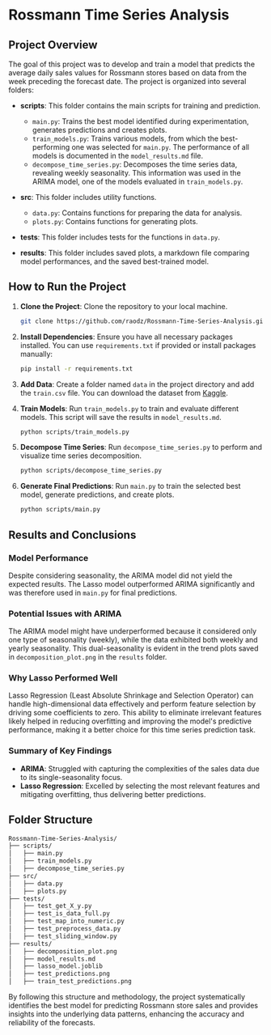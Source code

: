 # Rossmann Time Series Analysis

## Project Overview

The goal of this project was to develop and train a model that predicts the average daily sales values for Rossmann stores based on data from the week preceding the forecast date. The project is organized into several folders:

- **scripts**: This folder contains the main scripts for training and prediction.
  - `main.py`: Trains the best model identified during experimentation, generates predictions and creates plots.
  - `train_models.py`: Trains various models, from which the best-performing one was selected for `main.py`. The performance of all models is documented in the `model_results.md` file.
  - `decompose_time_series.py`: Decomposes the time series data, revealing weekly seasonality. This information was used in the ARIMA model, one of the models evaluated in `train_models.py`.

- **src**: This folder includes utility functions.
  - `data.py`: Contains functions for preparing the data for analysis.
  - `plots.py`: Contains functions for generating plots.

- **tests**: This folder includes tests for the functions in `data.py`.

- **results**: This folder includes saved plots, a markdown file comparing model performances, and the saved best-trained model.

## How to Run the Project

1. **Clone the Project**: Clone the repository to your local machine.
   ```bash
   git clone https://github.com/raodz/Rossmann-Time-Series-Analysis.git
   ```

2. **Install Dependencies**: Ensure you have all necessary packages installed. You can use `requirements.txt` if provided or install packages manually:
   ```bash
   pip install -r requirements.txt
   ```

3. **Add Data**: Create a folder named `data` in the project directory and add the `train.csv` file. You can download the dataset from [Kaggle](https://www.kaggle.com/competitions/rossmann-store-sales).

4. **Train Models**: Run `train_models.py` to train and evaluate different models. This script will save the results in `model_results.md`.
   ```bash
   python scripts/train_models.py
   ```

5. **Decompose Time Series**: Run `decompose_time_series.py` to perform and visualize time series decomposition.
   ```bash
   python scripts/decompose_time_series.py
   ```

6. **Generate Final Predictions**: Run `main.py` to train the selected best model, generate predictions, and create plots.
   ```bash
   python scripts/main.py
   ```

## Results and Conclusions

### Model Performance

Despite considering seasonality, the ARIMA model did not yield the expected results. The Lasso model outperformed ARIMA significantly and was therefore used in `main.py` for final predictions.

### Potential Issues with ARIMA

The ARIMA model might have underperformed because it considered only one type of seasonality (weekly), while the data exhibited both weekly and yearly seasonality. This dual-seasonality is evident in the trend plots saved in `decomposition_plot.png` in the `results` folder.

### Why Lasso Performed Well

Lasso Regression (Least Absolute Shrinkage and Selection Operator) can handle high-dimensional data effectively and perform feature selection by driving some coefficients to zero. This ability to eliminate irrelevant features likely helped in reducing overfitting and improving the model's predictive performance, making it a better choice for this time series prediction task.

### Summary of Key Findings

- **ARIMA**: Struggled with capturing the complexities of the sales data due to its single-seasonality focus.
- **Lasso Regression**: Excelled by selecting the most relevant features and mitigating overfitting, thus delivering better predictions.

## Folder Structure

```bash
Rossmann-Time-Series-Analysis/
├── scripts/
│   ├── main.py
│   ├── train_models.py
│   ├── decompose_time_series.py
├── src/
│   ├── data.py
│   ├── plots.py
├── tests/
│   ├── test_get_X_y.py
│   ├── test_is_data_full.py
│   ├── test_map_into_numeric.py
│   ├── test_preprocess_data.py
│   ├── test_sliding_window.py
├── results/
│   ├── decomposition_plot.png
│   ├── model_results.md
│   ├── lasso_model.joblib
│   ├── test_predictions.png
│   ├── train_test_predictions.png
```

By following this structure and methodology, the project systematically identifies the best model for predicting Rossmann store sales and provides insights into the underlying data patterns, enhancing the accuracy and reliability of the forecasts.
